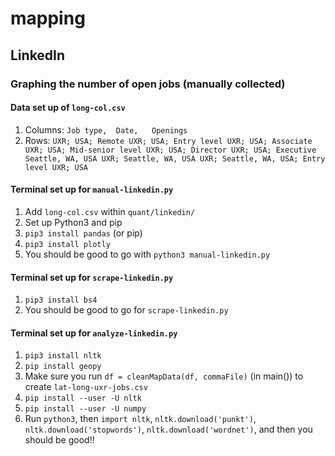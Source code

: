 # mapping

## LinkedIn
### Graphing the number of open jobs (manually collected)
#### Data set up of `long-col.csv`
1. Columns: `Job type,	Date,	Openings`
2. Rows:
`UXR; USA; Remote
UXR; USA; Entry level
UXR; USA; Associate
UXR; USA; Mid-senior level
UXR; USA; Director
UXR; USA; Executive
Seattle, WA, USA
UXR; Seattle, WA, USA
UXR; Seattle, WA, USA; Entry level
UXR; USA`

#### Terminal set up for `manual-linkedin.py`
1. Add `long-col.csv` within `quant/linkedin/` 
2. Set up Python3 and pip
3. `pip3 install pandas` (or pip)
4. `pip3 install plotly`
5. You should be good to go with `python3 manual-linkedin.py`

#### Terminal set up for `scrape-linkedin.py`
1. `pip3 install bs4`
2. You should be good to go for `scrape-linkedin.py`

#### Terminal set up for `analyze-linkedin.py`
1. `pip3 install nltk`
2. `pip install geopy`
3. Make sure you run `df = cleanMapData(df, commaFile)` (in main()) to create `lat-long-uxr-jobs.csv`
4. `pip install --user -U nltk`
5. `pip install --user -U numpy`
6. Run `python3`, then `import nltk`, `nltk.download('punkt')`, `nltk.download('stopwords')`, `nltk.download('wordnet')`, and then you should be good!!
